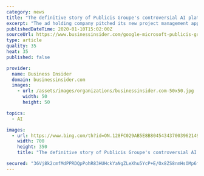 ```yaml
---
category: news
title: "The definitive story of Publicis Groupe's controversial AI platform Marcel, which has been hampered by confusion, ridicule, and delays"
excerpt: "The ad holding company pitched its new project management app as a tool to \"break the industry,\" but former executives call it a cautionary tale."
publishedDateTime: 2020-01-10T15:02:00Z
sourceUrl: https://www.businessinsider.com/google-microsoft-publicis-groupe-controversial-ai-platform-marcel-2020-1
type: article
quality: 35
heat: 35
published: false

provider:
  name: Business Insider
  domain: businessinsider.com
  images:
    - url: /assets/images/organizations/businessinsider.com-50x50.jpg
      width: 50
      height: 50

topics:
  - AI

images:
  - url: https://www.bing.com/th?id=ON.128FC029AB5E8B804543437003962149
    width: 700
    height: 350
    title: "The definitive story of Publicis Groupe's controversial AI platform Marcel, which has been hampered by confusion, ridicule, and delays"

secured: "36Vj8k2cmfMdPPRDQpPohR83HUHckYaNgZLeXhu5YcP+E/Ox8ZS8nmHsOMp6fmSKSn70C5RWCjXJMj5BDQVMwUgZL1QaIYM66kKBSz+kPpH+E8A4HDY5CnQrtqYFJ8NhuJDdMhSQa65cOhVO4fdTNbOXxnedZGBdDwnA0XnasK5pY/Czwo/Ganw+Vs4grNelpyqPtbfJOHHWXZwmoigkS9nnJuWYyqsha42ebN8YBkoicUqmc+ntDJbhxuQwzTX/MhvO+OsM/ZSmvKf8tnRJIA==;70HnSKTd6NV79Y/tI6QfDg=="
---
```


